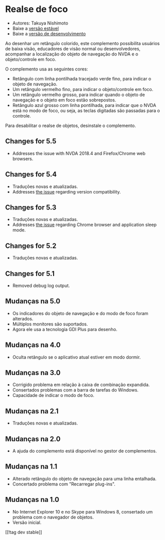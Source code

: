 # Realse de foco #

* Autores: Takuya Nishimoto
* Baixe a [versão estável][2]
* Baixe a [versão de desenvolvimento][1]

Ao desenhar um retângulo colorido, este complemento possibilita usuários de
baixa visão, educadores de visão normal ou desenvolvedores, acompanhar a
localização do objeto de navegação do NVDA e o objeto/controle em foco.

O complemento usa as seguintes cores:

* Retângulo com linha pontilhada tracejado verde fino, para indicar o objeto
  de navegação.
* Um retângulo vermelho fino, para indicar o objeto/controle em foco.
* Um retângulo vermelho grosso, para indicar quando o objeto de navegação e
  o objeto em foco estão sobrepostos.
* Retângulo azul grosso com linha pontilhada, para indicar que o NVDA está
  no modo de foco, ou seja, as teclas digitadas são passadas para o
  controle.

Para desabilitar o realse de objetos, desinstale o complemento.

## Changes for 5.5 ##

* Addresses the issue with NVDA 2018.4 and Firefox/Chrome web browsers.

## Changes for 5.4 ##

* Traduções novas e atualizadas.
* Addresses [the issue](https://github.com/nvdajp/focusHighlight/issues/11)
  regarding version compatibility.

## Changes for 5.3 ##

* Traduções novas e atualizadas.
* Addresses [the issue](https://github.com/nvdajp/focusHighlight/issues/10)
  regarding Chrome browser and application sleep mode.

## Changes for 5.2 ##

* Traduções novas e atualizadas.

## Changes for 5.1 ##

* Removed debug log output.

## Mudanças na 5.0 ##

* Os indicadores do objeto de navegação e do modo de foco foram alterados.
* Múltiplos monitores são suportados.
* Agora ele usa a tecnologia GDI Plus para desenho.

## Mudanças na 4.0 ##

* Oculta retângulo se o aplicativo atual estiver em modo dormir.

## Mudanças na 3.0 ##

* Corrigido problema em relação à caixa de combinação expandida.
* Consertados problemas com a barra de tarefas do Windows.
* Capacidade de indicar o modo de foco.

## Mudanças na 2.1 ##

* Traduções novas e atualizadas.

## Mudanças na 2.0 ##

* A ajuda do complemento está disponível no gestor de complementos.

## Mudanças na 1.1 ##

* Alterado retângulo do objeto de navegação para uma linha entalhada.
* Concertado problema com "Recarregar plug-ins".

## Mudanças na 1.0 ##

* No Internet Explorer 10 e no Skype para Windows 8, consertado um problema
  com o navegador de objetos.
* Versão inicial.


[[!tag dev stable]]

[1]: https://addons.nvda-project.org/files/get.php?file=fh-dev

[2]: https://addons.nvda-project.org/files/get.php?file=fh

